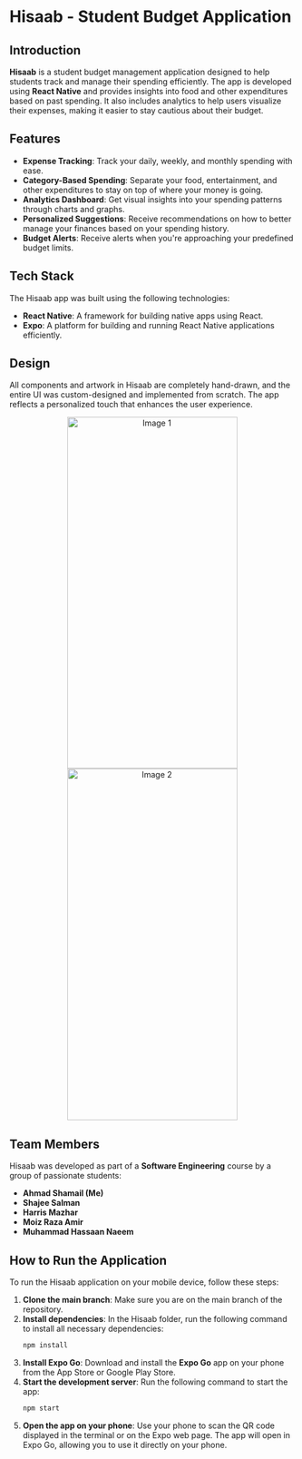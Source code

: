 
# Hisaab - Student Budget Application

## Introduction
**Hisaab** is a student budget management application designed to help students track and manage their spending efficiently. The app is developed using **React Native** and provides insights into food and other expenditures based on past spending. It also includes analytics to help users visualize their expenses, making it easier to stay cautious about their budget.

## Features
- **Expense Tracking**: Track your daily, weekly, and monthly spending with ease.
- **Category-Based Spending**: Separate your food, entertainment, and other expenditures to stay on top of where your money is going.
- **Analytics Dashboard**: Get visual insights into your spending patterns through charts and graphs.
- **Personalized Suggestions**: Receive recommendations on how to better manage your finances based on your spending history.
- **Budget Alerts**: Receive alerts when you're approaching your predefined budget limits.

## Tech Stack
The Hisaab app was built using the following technologies:
- **React Native**: A framework for building native apps using React.
- **Expo**: A platform for building and running React Native applications efficiently.

## Design
All components and artwork in Hisaab are completely hand-drawn, and the entire UI was custom-designed and implemented from scratch. The app reflects a personalized touch that enhances the user experience.


<p align="center">
  <img src="https://github.com/user-attachments/assets/1be8fc13-e1c3-4371-972c-fa0c82480c98" alt="Image 1" width="300" height='620'/>
  <img src="https://github.com/user-attachments/assets/47859d94-b357-402b-ac12-66d8cdbecb53" alt="Image 2" width="300" height='620'/>
</p>


## Team Members
Hisaab was developed as part of a **Software Engineering** course by a group of passionate students:
- **Ahmad Shamail (Me)**
- **Shajee Salman**
- **Harris Mazhar**
- **Moiz Raza Amir**
- **Muhammad Hassaan Naeem**

## How to Run the Application
To run the Hisaab application on your mobile device, follow these steps:

1. **Clone the main branch**: Make sure you are on the main branch of the repository.
2. **Install dependencies**: In the Hisaab folder, run the following command to install all necessary dependencies:
   ```bash
   npm install
   ```
3. **Install Expo Go**: Download and install the **Expo Go** app on your phone from the App Store or Google Play Store.
4. **Start the development server**: Run the following command to start the app:
   ```bash
   npm start
   ```
5. **Open the app on your phone**: Use your phone to scan the QR code displayed in the terminal or on the Expo web page. The app will open in Expo Go, allowing you to use it directly on your phone.


